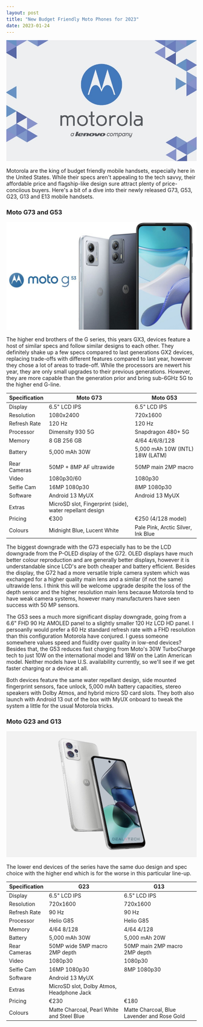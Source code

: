 ```yaml
---
layout: post
title: "New Budget Friendly Moto Phones for 2023"
date: 2023-01-24
---
```


![Motorola logo on a red background](/images/moto.jpg)

Motorola are the king of budget friendly mobile handsets, especially here in the United States. While their specs aren't appealing to the tech savvy, their affordable price and flagship-like design sure attract plenty of price-conciious buyers. Here's a bit of a dive into their newly released G73, G53, G23, G13 and E13 mobile handsets.

### Moto G73 and G53

![Motorola Moto G73 and Moto G53 alongside each other](/images/moto-g53.jpg)

The higher end brothers of the G series, this years GX3, devices feature a host of similar specs and follow similar designs to each other. They definitely shake up a few specs compared to last generations GX2 devices, replacing trade-offs with different features compared to last year, however they chose a lot of areas to trade-off. While the processors are newert his year, they are only small upgrades to their previous generations. However, they are more capable than the generation prior and bring sub-6GHz 5G to the higher end G-line.

| Specification | Moto G73                    | Moto G53                           |
|---------------|-----------------------------|------------------------------------|
| Display       | 6.5" LCD IPS                | 6.5" LCD IPS                       |
| Resolution    | 1080x2400                   | 720x1600                           |
| Refresh Rate  | 120 Hz                      | 120 Hz                             |
| Processor     | Dimensity 930 5G            | Snapdragon 480+ 5G                 |
| Memory        | 8 GB  256 GB                | 4/64   4/6/8/128                   |
| Battery       | 5,000 mAh 30W               | 5,000 mAh 10W (INTL) 18W (LATM)    |
| Rear Cameras  | 50MP + 8MP AF ultrawide     | 50MP main 2MP macro                |
| Video         | 1080p30/60                  | 1080p30                            |
| Selfie Cam    | 16MP 1080p30                | 8MP 1080p30                        |
| Software      | Android 13 MyUX             | Android 13 MyUX                    |
| Extras        | MicroSD slot, Fingerprint (side), water repellant design        
| Pricing       | €300                        | €250 (4/128 model)                 |
| Colours       | Midnight Blue, Lucent White | Pale Pink, Arctic Silver, Ink Blue |

The biggest downgrade with the G73 especially has to be the LCD downgrade from the P-OLED display of the G72. OLED displays have much better colour reproduction and are generally better displays, however it is understandable since LCD's are both cheaper and battery efficient. Besides the display, the G72 had a more versatile triple camera system which was exchanged for a higher quality main lens and a similar (if not the same) ultrawide lens. I think this will be welcome upgrade despite the loss of the depth sensor and the higher resolution main lens because Motorola tend to have weak camera systems, however many manufacturers have seen success with 50 MP sensors.

The G53 sees a much more significant display downgrade, going from a 6.6" FHD 90 Hz AMOLED panel to a slightly smaller 120 Hz LCD HD panel. I persoanlly would prefer a 60 Hz standard refresh rate with a FHD resolution than this configuration Motorola have conjured. I guess someone somewhere values speed and fluidity over quality in low-end devices? Besides that, the G53 reduces fast charging from Moto's 30W TurboCharge tech to just 10W on the international model and 18W on the Latin American model. Neither models have U.S. availability currently, so we'll see if we get faster charging or a device at all.

Both devices feature the same water repellant design, side mounted fingerprint sensors, face unlock, 5,000 mAh battery capacities, stereo speakers with Dolby Atmos, and hybrid micro SD card slots. They both also launch with Android 13 out of the box with MyUX onboard to tweak the system a little for the usual Motorola tricks. 

### Moto G23 and G13

![Motorola Moto G23 and G13 devices](/images/moto-g23.jpg)

The lower end devices of the series have the same duo design and spec choice with the higher end which is for the worse in this particular line-up. 

| Specification | G23                                        | G13                                         |
|---------------|--------------------------------------------|---------------------------------------------|
| Display       | 6.5" LCD IPS                               | 6.5" LCD IPS                                |
| Resolution    | 720x1600                                   | 720x1600                                    |
| Refresh Rate  | 90 Hz                                      | 90 Hz                                       |
| Processor     | Helio G85                                  | Helio G85                                   |
| Memory        | 4/64  8/128                                | 4/64  4/128                                 |
| Battery       | 5,000 mAh 30W                              | 5,000 mAh 20W                               |
| Rear Cameras  | 50MP wide 5MP macro 2MP depth              | 50MP main 2MP macro 2MP depth               |
| Video         | 1080p30                                    | 1080p30                                     |
| Selfie Cam    | 16MP 1080p30                               | 8MP 1080p30                                 |
| Software      | Android 13 MyUX                                                                          |
| Extras        | MicroSD slot, Dolby Atmos, Headphone Jack                                                |
| Pricing       | €230                                       | €180                                        |
| Colours       | Matte Charcoal, Pearl White and Steel Blue | Matte Charcoal, Blue Lavender and Rose Gold |

